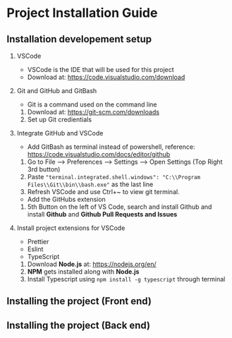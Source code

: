 # Project Installation Guide

## Installation developement setup

1. VSCode
    - VSCode is the IDE that will be used for this project
    - Download at: https://code.visualstudio.com/download
2. Git and GitHub and GitBash
    - Git is a command used on the command line
    1. Download at: https://git-scm.com/downloads
    2. Set up Git credientials
3.  Integrate GitHub and VSCode
    - Add GitBash as terminal instead of powershell, reference: https://code.visualstudio.com/docs/editor/github
    1. Go to File --> Preferences --> Settings --> Open Settings (Top Right 3rd button)
    2. Paste `"terminal.integrated.shell.windows": "C:\\Program Files\\Git\\bin\\bash.exe"` as the last line
    3. Refresh VSCode and use Ctrl+~ to view git terminal.
    - Add the GitHubs extension
    1. 5th Button on the left of VS Code, search and install Github and install <b>Github</b> and <b>Github Pull Requests and Issues</b>
    
4. Install project extensions for VSCode
    - Prettier
    - Eslint
    - TypeScript
    1. Download <b>Node.js</b> at: https://nodejs.org/en/
    2. <b>NPM</b> gets installed along with <b>Node.js</b>
    3. Install Typescript using `npm install -g typescript` through terminal
    
    

## Installing the project (Front end)

## Installing the project (Back end)
